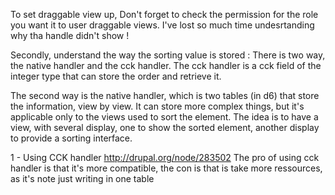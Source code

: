 To set draggable view up, 
Don't forget to check the permission for the role you want it to user draggable views. 
I've lost so much time undesrtanding why tha handle didn't show !

Secondly, understand the way the sorting value is stored : 
There is two way, the native handler and the cck handler. 
The cck handler is a cck field of the integer type that can store the order and retrieve it. 

The second way is the native handler, which is two tables (in d6) that store the information, view by view. 
It can store more complex things, but it's applicable only to the views used to sort the element. 
The idea is to have a view, with several display, one to show the sorted element, another display to provide a sorting interface. 

1 - Using CCK handler
http://drupal.org/node/283502
The pro of using cck handler is that it's more compatible, the con is that is take more ressources, as it's note just writing in one table
